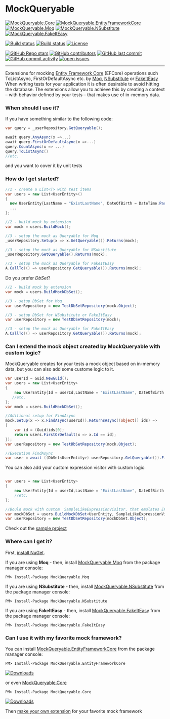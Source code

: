 
# MockQueryable 

[![MockQueryable.Core](https://img.shields.io/nuget/dt/MockQueryable.Core.svg)](https://www.nuget.org/packages/MockQueryable.Core/)
[![MockQueryable.EntityFrameworkCore](https://img.shields.io/nuget/dt/MockQueryable.EntityFrameworkCore.svg)](https://www.nuget.org/packages/MockQueryable.EntityFrameworkCore/)
[![MockQueryable.Moq](https://img.shields.io/nuget/dt/MockQueryable.Moq.svg)](https://www.nuget.org/packages/MockQueryable.Moq/)
[![MockQueryable.NSubstitute](https://img.shields.io/nuget/dt/MockQueryable.NSubstitute.svg)](https://www.nuget.org/packages/MockQueryable.NSubstitute/)
[![MockQueryable.FakeItEasy](https://img.shields.io/nuget/dt/MockQueryable.FakeItEasy.svg)](https://www.nuget.org/packages/MockQueryable.FakeItEasy/)

[![Build status](https://github.com/romantitov/MockQueryable/workflows/.NET%20Core/badge.svg)](https://github.com/romantitov/MockQueryable/actions)
[![Build status](https://ci.appveyor.com/api/projects/status/ggdbipcyyfb4av9e?svg=true)](https://ci.appveyor.com/project/handybudget/mockqueryable)
[![License](https://img.shields.io/github/license/romantitov/MockQueryable.svg)](https://github.com/romantitov/MockQueryable/blob/master/LICENSE)

[![GitHub Repo stars](https://img.shields.io/github/stars/romantitov/MockQueryable)](https://github.com/romantitov/MockQueryable/stargazers)
[![GitHub contributors](https://img.shields.io/github/contributors/romantitov/MockQueryable)](https://github.com/romantitov/MockQueryable/graphs/contributors)
[![GitHub last commit](https://img.shields.io/github/last-commit/romantitov/MockQueryable)](https://github.com/romantitov/MockQueryable)
[![GitHub commit activity](https://img.shields.io/github/commit-activity/m/romantitov/MockQueryable)](https://github.com/romantitov/MockQueryable/graphs/commit-activity)
[![open issues](https://img.shields.io/github/issues/romantitov/MockQueryable)](https://github.com/romantitov/MockQueryable/issues)

------



Extensions for mocking [Entity Framework Core](https://github.com/aspnet/EntityFrameworkCore/) (EFCore) operations such ToListAsync, FirstOrDefaultAsync etc. by [Moq](https://github.com/moq/moq), [NSubstitute](http://nsubstitute.github.io/) or [FakeItEasy](https://fakeiteasy.github.io/)
When writing tests for your application it is often desirable to avoid hitting the database. The extensions allow you to achieve this by creating a context – with behavior defined by your tests – that makes use of in-memory data.

### When should I use it?

If you have something similar to the following code: 
```csharp
var query = _userRepository.GetQueryable();

await query.AnyAsync(x =>...)
await query.FirstOrDefaultAsync(x =>...)
query.CountAsync(x => ...)
query.ToListAsync()
//etc.
```
and you want to cover it by unit tests

### How do I get started?

```csharp
//1 - create a List<T> with test items
var users = new List<UserEntity>()
{
  new UserEntity{LastName = "ExistLastName", DateOfBirth = DateTime.Parse("01/20/2012")},
  ...
};

//2 - build mock by extension
var mock = users.BuildMock();

//3 - setup the mock as Queryable for Moq
_userRepository.Setup(x => x.GetQueryable()).Returns(mock);

//3 - setup the mock as Queryable for NSubstitute
_userRepository.GetQueryable().Returns(mock);

//3 - setup the mock as Queryable for FakeItEasy
A.CallTo(() => userRepository.GetQueryable()).Returns(mock);
```

Do you prefer *DbSet*? 

```csharp
//2 - build mock by extension
var mock = users.BuildMockDbSet();

//3 - setup DbSet for Moq
var userRepository = new TestDbSetRepository(mock.Object);

//3 - setup DbSet for NSubstitute or FakeItEasy
var userRepository = new TestDbSetRepository(mock);

//3 - setup the mock as Queryable for FakeItEasy
A.CallTo(() => userRepository.GetQueryable()).Returns(mock);
```
### Can I extend the mock object created by MockQueryable with custom logic?
MockQueryable creates for your tests a mock object based on in-memory data, but you can also add some custome logic to it.

``` C#
var userId = Guid.NewGuid();
var users = new List<UserEntity>
{
    new UserEntity{Id = userId,LastName = "ExistLastName", DateOfBirth = DateTime.Parse("01/20/2012")},
   //etc. 
};
var mock = users.BuildMockDbSet();

//Aditional setup for FindAsync
mock.Setup(x => x.FindAsync(userId)).ReturnsAsync((object[] ids) =>
{
    var id = (Guid)ids[0];
    return users.FirstOrDefault(x => x.Id == id);
});
var userRepository = new TestDbSetRepository(mock.Object);

//Execution FindAsync
var user = await ((DbSet<UserEntity>) userRepository.GetQueryable()).FindAsync(userId);
```

You can also add your custom expression visitor with custom logic:

```C#

var users = new List<UserEntity>
{
    new UserEntity{Id = userId,LastName = "ExistLastName", DateOfBirth = DateTime.Parse("01/20/2012")},
    //etc. 
};

//Bould mock with custom  SampleLikeExpressionVisitor, that emulates EF.Functions.Like
var mockDbSet = users.BuildMockDbSet<UserEntity, SampleLikeExpressionVisitor>();
var userRepository = new TestDbSetRepository(mockDbSet.Object);

```

Check out the [sample project](https://github.com/romantitov/MockQueryable/tree/master/src/MockQueryable/MockQueryable.Sample)

### Where can I get it?

First, [install NuGet](http://docs.nuget.org/docs/start-here/installing-nuget). 

If you are using **Moq** - then, install [MockQueryable.Moq](https://www.nuget.org/packages/MockQueryable.Moq/) from the package manager console:

```
PM> Install-Package MockQueryable.Moq
```

If you are using **NSubstitute** - then, install [MockQueryable.NSubstitute](https://www.nuget.org/packages/MockQueryable.NSubstitute/) from the package manager console:

```
PM> Install-Package MockQueryable.NSubstitute
```

If you are using **FakeItEasy** - then, install [MockQueryable.FakeItEasy](https://www.nuget.org/packages/MockQueryable.FakeItEasy/) from the package manager console:

```
PM> Install-Package MockQueryable.FakeItEasy
```

### Can I use it with my favorite mock framework?

You can install [MockQueryable.EntityFrameworkCore](https://www.nuget.org/packages/MockQueryable.EntityFrameworkCore/) from the package manager console:

```
PM> Install-Package MockQueryable.EntityFrameworkCore
```
[![Downloads](https://img.shields.io/nuget/dt/MockQueryable.EntityFrameworkCore.svg)](https://www.nuget.org/packages/MockQueryable.EntityFrameworkCore/)

or even [MockQueryable.Core](https://www.nuget.org/packages/MockQueryable.Core/)
```
PM> Install-Package MockQueryable.Core
```
[![Downloads](https://img.shields.io/nuget/dt/MockQueryable.Core.svg)](https://www.nuget.org/packages/MockQueryable.Core/)


Then [make your own extension](https://github.com/romantitov/MockQueryable/blob/master/src/MockQueryable/MockQueryable.Moq/MoqExtensions.cs) for your favorite mock framework


